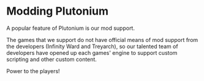# Modding Plutonium

A popular feature of Plutonium is our mod support.

The games that we support do not have official means of mod support from the developers (Infinity Ward and Treyarch), so our talented team of developers have opened up each games' engine to support custom scripting and other custom content.

Power to the players!
